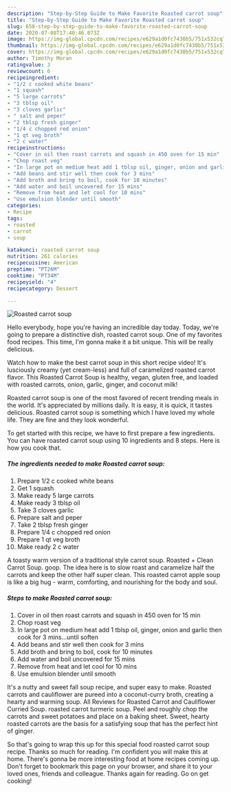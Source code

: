 ```yaml
---
description: "Step-by-Step Guide to Make Favorite Roasted carrot soup"
title: "Step-by-Step Guide to Make Favorite Roasted carrot soup"
slug: 658-step-by-step-guide-to-make-favorite-roasted-carrot-soup
date: 2020-07-08T17:40:46.073Z
image: https://img-global.cpcdn.com/recipes/e629a1d0fc7430b5/751x532cq70/roasted-carrot-soup-recipe-main-photo.jpg
thumbnail: https://img-global.cpcdn.com/recipes/e629a1d0fc7430b5/751x532cq70/roasted-carrot-soup-recipe-main-photo.jpg
cover: https://img-global.cpcdn.com/recipes/e629a1d0fc7430b5/751x532cq70/roasted-carrot-soup-recipe-main-photo.jpg
author: Timothy Moran
ratingvalue: 3
reviewcount: 6
recipeingredient:
- "1/2 c cooked white beans"
- "1 squash"
- "5 large carrots"
- "3 tblsp oil"
- "3 cloves garlic"
- " salt and peper"
- "2 tblsp fresh ginger"
- "1/4 c chopped red onion"
- "1 qt veg broth"
- "2 c water"
recipeinstructions:
- "Cover in oil then roast carrots and squash in 450 oven for 15 min"
- "Chop roast veg"
- "In large pot on medium heat add 1 tblsp oil, ginger, onion and garlic then cook for 3 mins...until soften"
- "Add beans and stir well then cook for 3 mins"
- "Add broth and bring to boil, cook for 10 minutes"
- "Add water and boil uncovered for 15 mins"
- "Remove from heat and let cool for 10 mins"
- "Use emulsion blender until smooth"
categories:
- Recipe
tags:
- roasted
- carrot
- soup

katakunci: roasted carrot soup 
nutrition: 261 calories
recipecuisine: American
preptime: "PT26M"
cooktime: "PT34M"
recipeyield: "4"
recipecategory: Dessert

---
```



![Roasted carrot soup](https://img-global.cpcdn.com/recipes/e629a1d0fc7430b5/751x532cq70/roasted-carrot-soup-recipe-main-photo.jpg)

Hello everybody, hope you're having an incredible day today. Today, we're going to prepare a distinctive dish, roasted carrot soup. One of my favorites food recipes. This time, I'm gonna make it a bit unique. This will be really delicious.

Watch how to make the best carrot soup in this short recipe video! It&#39;s lusciously creamy (yet cream-less) and full of caramelized roasted carrot flavor. This Roasted Carrot Soup is healthy, vegan, gluten free, and loaded with roasted carrots, onion, garlic, ginger, and coconut milk!

Roasted carrot soup is one of the most favored of recent trending meals in the world. It's appreciated by millions daily. It is easy, it is quick, it tastes delicious. Roasted carrot soup is something which I have loved my whole life. They are fine and they look wonderful.


To get started with this recipe, we have to first prepare a few ingredients. You can have roasted carrot soup using 10 ingredients and 8 steps. Here is how you cook that.

<!--inarticleads1-->

##### The ingredients needed to make Roasted carrot soup:

1. Prepare 1/2 c cooked white beans
1. Get 1 squash
1. Make ready 5 large carrots
1. Make ready 3 tblsp oil
1. Take 3 cloves garlic
1. Prepare  salt and peper
1. Take 2 tblsp fresh ginger
1. Prepare 1/4 c chopped red onion
1. Prepare 1 qt veg broth
1. Make ready 2 c water


A toasty warm version of a traditional style carrot soup. Roasted + Clean Carrot Soup. goop. The idea here is to slow roast and caramelize half the carrots and keep the other half super clean. This roasted carrot apple soup is like a big hug - warm, comforting, and nourishing for the body and soul. 

<!--inarticleads2-->

##### Steps to make Roasted carrot soup:

1. Cover in oil then roast carrots and squash in 450 oven for 15 min
1. Chop roast veg
1. In large pot on medium heat add 1 tblsp oil, ginger, onion and garlic then cook for 3 mins...until soften
1. Add beans and stir well then cook for 3 mins
1. Add broth and bring to boil, cook for 10 minutes
1. Add water and boil uncovered for 15 mins
1. Remove from heat and let cool for 10 mins
1. Use emulsion blender until smooth


It&#39;s a nutty and sweet fall soup recipe, and super easy to make. Roasted carrots and cauliflower are pureed into a coconut-curry broth, creating a hearty and warming soup. All Reviews for Roasted Carrot and Cauliflower Curried Soup. roasted carrot turmeric soup. Peel and roughly chop the carrots and sweet potatoes and place on a baking sheet. Sweet, hearty roasted carrots are the basis for a satisfying soup that has the perfect hint of ginger. 

So that's going to wrap this up for this special food roasted carrot soup recipe. Thanks so much for reading. I'm confident you will make this at home. There's gonna be more interesting food at home recipes coming up. Don't forget to bookmark this page on your browser, and share it to your loved ones, friends and colleague. Thanks again for reading. Go on get cooking!
